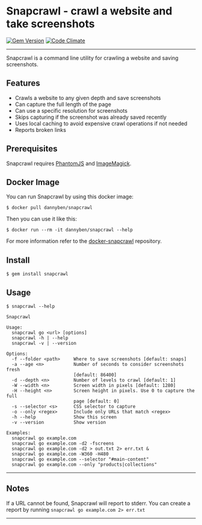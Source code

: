 Snapcrawl - crawl a website and take screenshots
==================================================

[![Gem Version](https://badge.fury.io/rb/snapcrawl.svg)](http://badge.fury.io/rb/snapcrawl)
[![Code Climate](https://codeclimate.com/github/DannyBen/snapcrawl/badges/gpa.svg)](https://codeclimate.com/github/DannyBen/snapcrawl)

---

Snapcrawl is a command line utility for crawling a website and saving
screenshots. 


Features
--------------------------------------------------

- Crawls a website to any given depth and save screenshots
- Can capture the full length of the page
- Can use a specific resolution for screenshots
- Skips capturing if the screenshot was already saved recently
- Uses local caching to avoid expensive crawl operations if not needed
- Reports broken links


Prerequisites
--------------------------------------------------

Snapcrawl requires [PhantomJS][1] and [ImageMagick][2].


Docker Image
--------------------------------------------------

You can run Snapcrawl by using this docker image:

    $ docker pull dannyben/snapcrawl

Then you can use it like this:

    $ docker run --rm -it dannyben/snapcrawl --help

For more information refer to the [docker-snapcrawl][3] repository.


Install
--------------------------------------------------

	$ gem install snapcrawl


Usage
--------------------------------------------------

	$ snapcrawl --help

    Snapcrawl
    
    Usage:
      snapcrawl go <url> [options]
      snapcrawl -h | --help 
      snapcrawl -v | --version
    
    Options:
      -f --folder <path>     Where to save screenshots [default: snaps]
      -a --age <n>           Number of seconds to consider screenshots fresh
                             [default: 86400]
      -d --depth <n>         Number of levels to crawl [default: 1]
      -W --width <n>         Screen width in pixels [default: 1280]
      -H --height <n>        Screen height in pixels. Use 0 to capture the full 
                             page [default: 0]
      -s --selector <s>      CSS selector to capture
      -o --only <regex>      Include only URLs that match <regex>
      -h --help              Show this screen
      -v --version           Show version
    
    Examples:
      snapcrawl go example.com
      snapcrawl go example.com -d2 -fscreens
      snapcrawl go example.com -d2 > out.txt 2> err.txt &
      snapcrawl go example.com -W360 -H480
      snapcrawl go example.com --selector "#main-content"
      snapcrawl go example.com --only "products|collections"

---

Notes
--------------------------------------------------

If a URL cannot be found, Snapcrawl will report to stderr. 
You can create a report by running `snapcrawl go example.com 2> err.txt`



---

[1]: http://phantomjs.org/download.html
[2]: https://imagemagick.org/script/download.php
[3]: https://hub.docker.com/r/dannyben/snapcrawl
